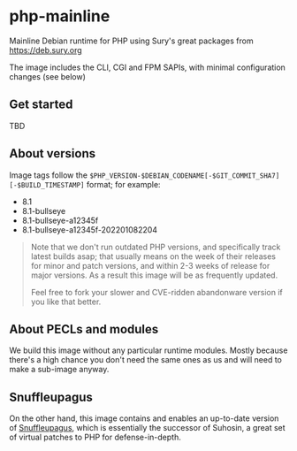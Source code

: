 # php-mainline

Mainline Debian runtime for PHP using Sury's great packages from https://deb.sury.org

The image includes the CLI, CGI and FPM SAPIs, with minimal configuration changes (see below)

## Get started

TBD

## About versions

Image tags follow the `$PHP_VERSION-$DEBIAN_CODENAME[-$GIT_COMMIT_SHA7][-$BUILD_TIMESTAMP]` format; for example:

- 8.1
- 8.1-bullseye
- 8.1-bullseye-a12345f
- 8.1-bullseye-a12345f-202201082204

> Note that we don't run outdated PHP versions, and specifically track latest builds asap; that usually means on the
> week of their releases for minor and patch versions, and within 2-3 weeks of release for major versions. As a result
> this image will be as frequently updated.
>
> Feel free to fork your slower and CVE-ridden abandonware version if you like that better.

## About PECLs and modules

We build this image without any particular runtime modules. Mostly because there's a high chance you don't need the same
ones as us and will need to make a sub-image anyway.

## Snuffleupagus

On the other hand, this image contains and enables an up-to-date version
of [Snuffleupagus](https://github.com/jvoisin/snuffleupagus), which is essentially the successor of Suhosin, a
great set of virtual patches to PHP for defense-in-depth.
